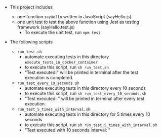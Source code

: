 - This project includes 
    - one function `sayHello` written in JavaScript (sayHello.js)
    - one unit test to test the above function using Jest as testing framework (sayHello.test.js)
        - To execute the unit test, run
            `npm test`

- The following scripts
    - `run_test.sh` 
        - automate executing tests in this directory `execute_tests_in_docker_container`
        - to execute this script, run
            `sh run_test.sh`
        - "Test executed!" will be printed in terminal after the test execution is completed.
    - `run_test_every_10_seconds.sh`
        - automate executing tests in this directory every 10 seconds
        - to execute this script, run
            `sh run_test_every_10_seconds.sh`
        - "Test executed: <number of execution>" will be printed in terminal after every test execution.
    - `run_test_5_times_with_interval.sh`
        - automate executing tests in this directory for 5 times every 10 seconds
        - to execute this script, run
            `sh run_test_5_times_with_interval.sh`
        - "Test executed with 10 seconds interval: <number of execution>"
